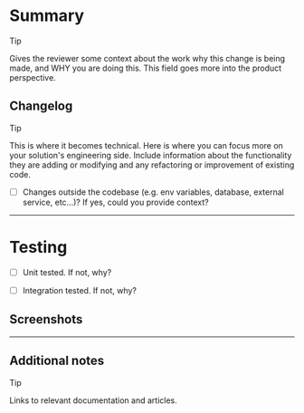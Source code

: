 # Summary

> [!TIP]
> Gives the reviewer some context about the work why this change is being made, and WHY you are doing this. This field goes more into the product perspective.

## Changelog

> [!TIP]
> This is where it becomes technical. Here is where you can focus more on your solution's engineering side. Include information about the functionality they are adding or modifying and any refactoring or improvement of existing code.

- [ ] Changes outside the codebase (e.g. env variables, database, external service, etc...)? If yes, could you provide context?

---

# Testing

- [ ] Unit tested. If not, why?

- [ ] Integration tested. If not, why?

## Screenshots

---

## Additional notes

> [!TIP]
> Links to relevant documentation and articles.

